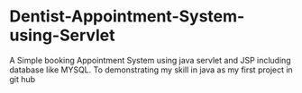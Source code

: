 # Dentist-Appointment-System-using-Servlet
 A Simple booking Appointment System using java servlet and JSP including database like MYSQL. To demonstrating my skill in java as my first project in git hub
